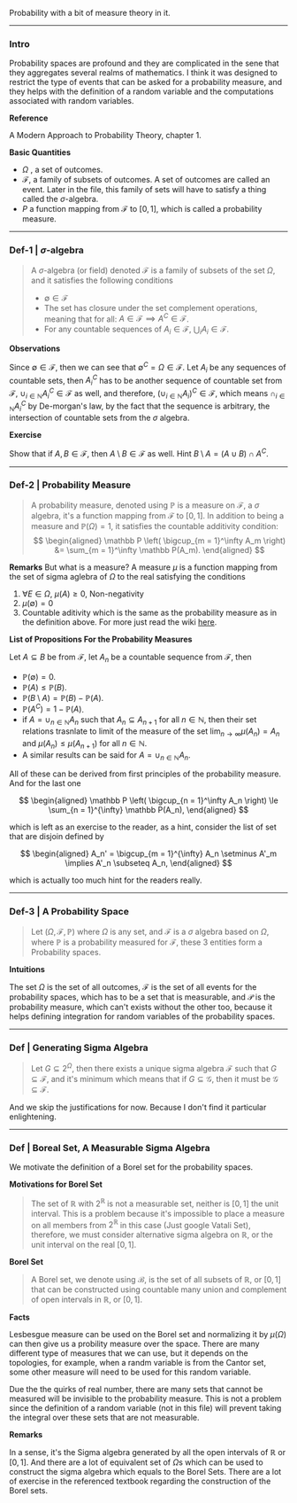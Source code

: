 Probability with a bit of measure theory in it. 

---
### **Intro**

Probability spaces are profound and they are complicated in the sene that they aggregates several realms of mathematics. I think it was designed to restrict the type of events that can be asked for a probability measure, and they helps with the definition of a random variable and the computations associated with random variables. 

**Reference**

A Modern Approach to Probability Theory, chapter 1. 

**Basic Quantities**

* $\Omega$ , a set of outcomes. 
* $\mathcal{F}$, a family of subsets of outcomes. A set of outcomes are called an event. Later in the file, this family of sets will have to satisfy a thing called the $\sigma$-algebra. 
* $P$ a function mapping from $\mathcal{F}$ to $[0, 1]$, which is called a probability measure. 


---
### **Def-1 | $\sigma$-algebra**

> A $\sigma$-algebra (or field) denoted $\mathcal F$ is a family of subsets of the set $\Omega$, and it satisfies the following conditions
> * $\emptyset \in \mathcal F$
> * The set has closure under the set complement operations, meaning that for all: $A\in \mathcal{F} \implies A^C\in \mathcal{F}$. 
> * For any countable sequences of $A_i \in \mathcal {F}$, $\bigcup_i A_i \in \mathcal{F}$.

**Observations**

Since $\emptyset \in \mathcal F$, then we can see that $\emptyset^C = \Omega \in \mathcal F$. Let $A_i$ be any sequences of countable sets, then $A_i^C$ has to be another sequence of countable set from $\mathcal F$, $\cup_{i\in \mathbb N}A_i^C\in \mathcal F$ as well, and therefore, $(\cup_{i\in \mathbb N} A_i)^C \in \mathcal F$, which means $\cap_{i\in \mathbb N} A_i^C$ by De-morgan's law, by the fact that the sequence is arbitrary, the intersection of countable sets from the $\sigma$ algebra. 

**Exercise**

Show that if $A, B \in \mathcal F$, then $A\setminus B \in \mathcal F$ as well. Hint $B \setminus A = (A\cup B)\cap A^C$. 


---
### **Def-2 | Probability Measure**

> A probability measure, denoted using $\mathbb P$ is a measure on $\mathcal F$, a $\sigma$ algebra, it's a function mapping from $\mathcal F$ to $[0, 1]$. In addition to being a measure and $\mathbb P(\Omega) = 1$, it satisfies the countable additivity condition: 
> $$
> \begin{aligned}
>    \mathbb P \left(
>     \bigcup_{m = 1}^\infty A_m
>     \right) &= \sum_{m = 1}^\infty \mathbb P(A_m). 
> \end{aligned}
> $$


**Remarks**
But what is a measure? A measure $\mu$ is a function mapping from the set of sigma aglebra of $\Omega$ to the real satisfying the conditions 
1. $\forall E \in \Omega$, $\mu(A) \ge 0$, Non-negativity
2. $\mu(\emptyset) = 0$
3. Countable aditivity which is the same as the probability measure as in the definition above. 
For more just read the wiki [here](https://en.wikipedia.org/wiki/Measure_(mathematics)). 

**List of Propositions For the Probability Measures**

Let $A\subseteq B$ be from $\mathcal F$, let $A_n$ be a countable sequence from $\mathcal F$, then 

* $\mathbb P(\emptyset) = 0$. 
* $\mathbb P (A)\le \mathbb P (B)$. 
* $\mathbb P(B\setminus A) = \mathbb P(B) - \mathbb P(A)$.
* $\mathbb P(A^C) = 1 - \mathbb P(A)$. 
* if $A = \cup_{n\in \mathbb N} A_n$ such that $A_n \subseteq A_{n + 1}$ for all $n\in \mathbb N$, then their set relations trasnlate to limit of the measure of the set $\lim_{n\rightarrow \infty}\mu(A_n) = A_n$ and $\mu(A_n) \le \mu(A_{n + 1})$ for all $n \in \mathbb N$. 
* A similar results can be said for $A = \cup_{n\in \mathbb N} A_n$. 

All of these can be derived from first principles of the probability measure. And for the last one 

$$
\begin{aligned}
    \mathbb P \left(
        \bigcup_{n = 1}^\infty A_n
    \right) \le \sum_{n = 1}^{\infty} \mathbb P(A_n), 
\end{aligned}
$$

which is left as an exercise to the reader, as a hint, consider the list of set that are disjoin defined by 

$$
\begin{aligned}
    A_n' = \bigcup_{m = 1}^{\infty} A_n \setminus A'_m \implies A'_n \subseteq A_n, 
\end{aligned}
$$

which is actually too much hint for the readers really. 

---
### **Def-3 | A Probability Space**

> Let $(\Omega, \mathcal F, \mathbb P)$ where $\Omega$ is any set, and $\mathcal F$ is a $\sigma$ algebra based on $\Omega$, where $\mathbb P$ is a probability measured for $\mathcal F$, these 3 entities form a Probability spaces. 

**Intuitions**

The set $\Omega$ is the set of all outcomes, $\mathcal F$ is the set of all events for the probability spaces, which has to be a set that is measurable, and $\mathcal P$ is the probability measure, which can't exists without the other too, because it helps defining integration for random variables of the probability spaces. 



---
### **Def | Generating Sigma Algebra**

> Let $G\subseteq 2^{\Omega}$, then there exists a unique sigma algebra $\mathcal F$ such that $G \subseteq \mathcal F$, and it's minimum which means that if $G \subseteq \mathcal G$, then it must be $\mathcal  G\subseteq \mathcal F$. 

And we skip the justifications for now. Because I don't find it particular enlightening. 



--- 
### **Def | Boreal Set,  A Measurable Sigma Algebra**

We motivate the definition of a Borel set for the probability spaces. 

**Motivations for Borel Set**
> The set of $\mathbb R$ with $2^{\mathbb R}$ is not a measurable set, neither is $[0, 1]$ the unit interval. This is a problem because it's impossible to place a measure on all members from $2^{\mathbb R}$ in this case (Just google Vatali Set), therefore, we must consider alternative sigma algebra on $\mathbb R$, or the unit interval on the real $[0, 1]$. 

**Borel Set**
> A Borel set, we denote using $\mathcal B$, is the set of all subsets of $\mathbb R$, or $[0, 1]$ that can be constructed using countable many union and complement of open intervals in $\mathbb R$, or $[0, 1]$. 

**Facts**

Lesbesgue measure can be used on the Borel set and normalizing it by $\mu (\Omega)$ can then give us a probility measure over the space. There are many different type of measures that we can use, but it depends on the topologies, for example, when a randm variable is from the Cantor set, some other measure will need to be used for this random variable. 

Due the the quirks of real number, there are many sets that cannot be measured will be invisible to the probability measure. This is not a problem since the definition of a random variable (not in this file) will prevent taking the integral over these sets that are not measurable. 


**Remarks**

In a sense, it's the Sigma algebra generated by all the open intervals of $\mathbb R$ or $[0, 1]$. And there are a lot of equivalent set of $\Omega$s which can be used to construct the sigma algebra which equals to the Borel Sets. There are a lot of exercise in the referenced textbook regarding the construction of the Borel sets. 
